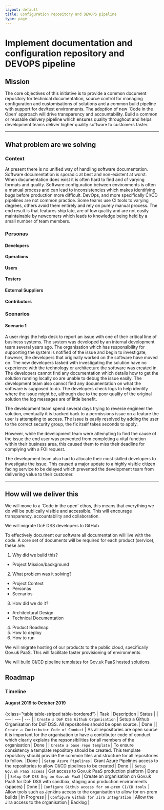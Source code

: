 ```yaml
---
layout: default
title: Configuration repository and DEVOPS pipeline
type: page
---
```


# Implement documentation and configuration repository and DEVOPS pipeline

## Mission

The core objectives of this initiative is to provide a common document repository for technical documentation, source control for managing configuration and customisations of solutions and a common build pipeline with support for dev/test environments. The adoption of new 'Code in the Open' approach will drive transparency and accountability. Build a common or reusable delivery pipeline which ensures quality throughout and helps development teams deliver higher quality software to customers faster.
<hr />

## What problem are we solving

### Context

At present there is no unified way of handling software documentation. Software documentation is sporadic at best and non-existent at worst. When documentation does exist it is often hard to find and of varying formats and quality. Software configuration between environments is often a manual process and can lead to inconsistencies which makes identifying bugs before production more difficult. DevOps, and more specifically CI/CD pipelines are not common practice. Some teams use CI tools to varying degrees, others avoid them entirely and rely on purely manual process. The end result is that features ship late, are of low quality and are not easily maintainable by newcomers which leads to knowledge being held by a small number of team members.

### Personas

#### Developers
#### Operations
#### Users
#### Testers
#### External Suppliers
#### Contributors

### Scenarios

#### Scenario 1

A user rings the help desk to report an issue with one of their critical line of business systems. The system was developed by an internal development team several years ago. The organisation which has responsibility for supporting the system is notified of the issue and begin to investigate, however, the developers that originally worked on the software have moved on. The new developers tasked with investigating the solution have no experience with the technology or architecture the software was created in. The developers cannot find any documentation which details how to get the solution running locally so are unable to debug the issue easily. The development team also cannot find any documentation on what the software is supposed to do. The developers check logs to help identify where the issue might be, although due to the poor quality of the original solution the log messages are of little benefit.

The development team spend several days trying to reverse engineer the solution, eventually it is tracked back to a permissions issue on a feature the user is attempting to access. The issue is easily resolved by adding the user to the correct security group, the fix itself takes seconds to apply.

However, while the development team were attempting to find the cause of the issue the end user was prevented from completing a vital function within their business area, this caused them to miss their deadline for complying with a FOI request.

The development team also had to allocate their most skilled developers to investigate the issue. This caused a major update to a highly visible citizen facing service to be delayed which prevented the development team from delivering value to their customer.

<hr />

## How will we deliver this

We will move to a 'Code in the open' ethos, this means that everything we do will be publically visible and accessible. This will encourage transparency, accountability and collaboration.

We will migrate DoF DSS developers to GitHub

To effectively document our software all documentation will live with the code.
A core set of documents will be required for each product (service), these are:

1. Why did we build this?
  * Project Mission/background
2. What problem was it solving?
  * Project Context
  * Personas
  * Scenarios
3. How did we do it?
  * Architectural Design
  * Technical Documentation
4. Product Roadmap
5. How to deploy
6. How to run

We will migrate hosting of our products to the public cloud, specifically Gov.uk PaaS. This will facilitate faster provisioning of environments.

We will build CI/CD pipeline templates for Gov.uk PaaS hosted solutions.

## Roadmap

### Timeline

#### August 2019 to October 2019

{:class="table table-striped table-bordered"}
| Task | Description | Status |
| --- | --- | --- |
| `Create a DoF DSS Github Organisation` | Setup a Github Organisation for DoF DSS. All repositories should be open source. | Done |
| `Create a Contributor Code of Conduct` | As all repositories are open source it is important for the organisation to have a contributor code of conduct which clearly explains the repsonsibilities for all members of the organisation | Done |
| `Create a base repo template` | To ensure consistency a template repository should be created. This template repository should provide the common files and structure for all repositories to follow. | Done |
| `Setup Azure Pipelines` | Grant Azure Pipelines access to the repositories to allow CI/CD pipelines to be created | Done |
| `Setup Gov.uk PaaS access` | Get access to Gov.uk PaaS production platform | Done |
| `Setup DoF DSS Org on Gov.uk PaaS` | Create an organisation on Gov.uk PaaS for DoF DSS with sandbox, staging and production environments (spaces) | Done |
| `Configure Github access for on-prem CI/CD tools` | Allow tools such as Jenkins access to the organisation to allow for on-prem builds | In Progress |
| `Configure Github for Jira Integration` | Allow the Jira access to the organisation | Backlog |
